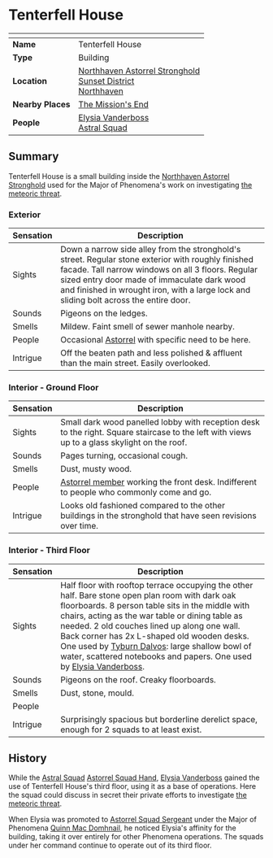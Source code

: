 # Tenterfell House

| []() | |
| --- | --- |
| **Name** | Tenterfell House |
| **Type** | Building |
| **Location** | [Northhaven Astorrel Stronghold](../strongholds/northhaven-astorrel-stronghold.md)<br>[Sunset District](../districts/sunset-district.md)<br>[Northhaven](../cities/northhaven.md) |
| **Nearby Places** | [The Mission's End](inns-taverns/the-missions-end.md) |
| **People** | [Elysia Vanderboss](../../characters/elysia-vanderboss.md)<br>[Astral Squad](../../organisations/astorrel/squads/astral-squad.md) |

## Summary

Tenterfell House is a small building inside the [Northhaven Astorrel Stronghold](../strongholds/northhaven-astorrel-stronghold.md) used for the Major of Phenomena's work on investigating [the meteoric threat](../../storylines/the-meteoric-threat.md).

### Exterior

| Sensation | Description |
| ---- | --- |
| Sights | Down a narrow side alley from the stronghold's street. Regular stone exterior with roughly finished facade. Tall narrow windows on all 3 floors. Regular sized entry door made of immaculate dark wood and finished in wrought iron, with a large lock and sliding bolt across the entire door. |
| Sounds | Pigeons on the ledges. |
| Smells | Mildew. Faint smell of sewer manhole nearby. |
| People | Occasional [Astorrel](../../organisations/astorrel/astorrel.md) with specific need to be here. |
| Intrigue | Off the beaten path and less polished & affluent than the main street. Easily overlooked. |

### Interior - Ground Floor

| Sensation | Description |
| ---- | --- |
| Sights | Small dark wood panelled lobby with reception desk to the right. Square staircase to the left with views up to a glass skylight on the roof. |
| Sounds | Pages turning, occasional cough. |
| Smells | Dust, musty wood. |
| People | [Astorrel member](../../organisations/astorrel/ranks/astorrel-member.md) working the front desk. Indifferent to people who commonly come and go. |
| Intrigue | Looks old fashioned compared to the other buildings in the stronghold that have seen revisions over time. |

### Interior - Third Floor

| Sensation | Description |
| ---- | --- |
| Sights | Half floor with rooftop terrace occupying the other half. Bare stone open plan room with dark oak floorboards. 8 person table sits in the middle with chairs, acting as the war table or dining table as needed. 2 old couches lined up along one wall. Back corner has 2x L-shaped old wooden desks. One used by [Tyburn Dalvos](../../characters/tyburn-dalvos.md): large shallow bowl of water, scattered notebooks and papers. One used by [Elysia Vanderboss](../../characters/elysia-vanderboss.md). |
| Sounds | Pigeons on the roof. Creaky floorboards. |
| Smells | Dust, stone, mould. |
| People | |
| Intrigue | Surprisingly spacious but borderline derelict space, enough for 2 squads to at least exist. |

## History

While the [Astral Squad](../../organisations/astorrel/squads/astral-squad.md) [Astorrel Squad Hand](../../organisations/astorrel/ranks/astorrel-squad-hand.md), [Elysia Vanderboss](../../characters/elysia-vanderboss.md) gained the use of Tenterfell House's third floor, using it as a base of operations. Here the squad could discuss in secret their private efforts to investigate [the meteoric threat](../../storylines/the-meteoric-threat.md).

When Elysia was promoted to [Astorrel Squad Sergeant](../../organisations/astorrel/ranks/astorrel-squad-sergeant.md) under the Major of Phenomena [Quinn Mac Domhnail](../../characters/quinn-mac-domhnail.md), he noticed Elysia's affinity for the building, taking it over entirely for other Phenomena operations. The squads under her command continue to operate out of its third floor.
